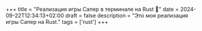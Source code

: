 +++
title = "Реализация игры Сапер в терминале на Rust 🦀"
date = 2024-09-22T12:34:13+02:00
draft = false
description = "Это моя реализация игры Сапер на Rust."
tags = ['rust']
+++
